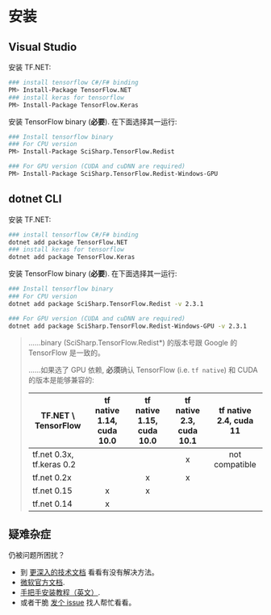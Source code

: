 # 安装

## Visual Studio

安装 TF.NET:

```bash
### install tensorflow C#/F# binding
PM> Install-Package TensorFlow.NET
### install keras for tensorflow
PM> Install-Package TensorFlow.Keras
```

安装 TensorFlow binary (**必要**). 在下面选择其一运行:

```bash
### Install tensorflow binary
### For CPU version
PM> Install-Package SciSharp.TensorFlow.Redist

### For GPU version (CUDA and cuDNN are required)
PM> Install-Package SciSharp.TensorFlow.Redist-Windows-GPU
```

## dotnet CLI

安装 TF.NET:

```bash
### install tensorflow C#/F# binding
dotnet add package TensorFlow.NET
### install keras for tensorflow
dotnet add package TensorFlow.Keras
```

安装 TensorFlow binary (**必要**). 在下面选择其一运行:

```bash
### Install tensorflow binary
### For CPU version
dotnet add package SciSharp.TensorFlow.Redist -v 2.3.1

### For GPU version (CUDA and cuDNN are required)
dotnet add package SciSharp.TensorFlow.Redist-Windows-GPU -v 2.3.1
```

> ……binary (SciSharp.TensorFlow.Redist\*) 的版本号跟 Google 的 TensorFlow 是一致的。
>
> ……如果选了 GPU 依赖, **必须**确认 TensorFlow (i.e. `tf native`) 和 CUDA 的版本是能够兼容的:
>
> | TF.NET \ TensorFlow       | tf native 1.14, cuda 10.0 | tf native 1.15, cuda 10.0 | tf native 2.3, cuda 10.1 | tf native 2.4, cuda 11 |
> | ------------------------- | :----------------------: | :-----------------------: | :----------------------: | :--------------------: |
> | tf.net 0.3x, tf.keras 0.2 |                          |                           |            x             |     not compatible     |
> | tf.net 0.2x               |                          |             x             |            x             |                        |
> | tf.net 0.15               |            x             |             x             |                          |                        |
> | tf.net 0.14               |            x             |                           |                          |                        |

## 疑难杂症

仍被问题所困扰？

-   到 [更深入的技术文档](essentials/installationTroubleshooting.md) 看看有没有解决方法。
-   [微软官方文档](https://docs.microsoft.com/zh-cn/dotnet/api/microsoft.ml.vision.imageclassificationtrainer?view=ml-dotnet#using-tensorflow-based-apis).
-   [手把手安装教程（英文）](https://medium.com/dev-genius/tensorflow-basic-setup-for-net-developers-d56bfb0af40e).
-   或者干脆 [发个 issue](https://github.com/SciSharp/TensorFlow.NET/issues) 找人帮忙看看。
